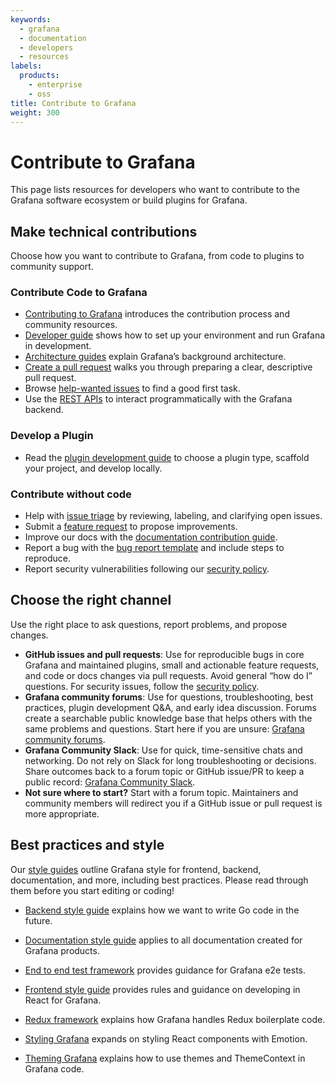 ```yaml
---
keywords:
  - grafana
  - documentation
  - developers
  - resources
labels:
  products:
    - enterprise
    - oss
title: Contribute to Grafana
weight: 300
---
```


# Contribute to Grafana

This page lists resources for developers who want to contribute to the Grafana software ecosystem or build plugins for Grafana.

## Make technical contributions

Choose how you want to contribute to Grafana, from code to plugins to community support.

### Contribute Code to Grafana

- [Contributing to Grafana](https://github.com/grafana/grafana/blob/main/CONTRIBUTING.md) introduces the contribution process and community resources.
- [Developer guide](https://github.com/grafana/grafana/blob/main/contribute/developer-guide.md) shows how to set up your environment and run Grafana in development.
- [Architecture guides](https://github.com/grafana/grafana/tree/main/contribute/architecture) explain Grafana’s background architecture.
- [Create a pull request](https://github.com/grafana/grafana/blob/main/contribute/create-pull-request.md) walks you through preparing a clear, descriptive pull request.
- Browse [help-wanted issues](https://github.com/grafana/grafana/issues?q=is%3Aopen+is%3Aissue+label%3A%22help+wanted%22) to find a good first task.
- Use the [REST APIs](https://www.grafana.com/docs/grafana/next/developers/http_api) to interact programmatically with the Grafana backend.

### Develop a Plugin

- Read the [plugin development guide](https://grafana.com/developers/plugin-tools) to choose a plugin type, scaffold your project, and develop locally.

### Contribute without code

- Help with [issue triage](https://github.com/grafana/grafana/blob/main/contribute/triage-issues.md) by reviewing, labeling, and clarifying open issues.
- Submit a [feature request](https://github.com/grafana/grafana/issues/new?template=1-feature_requests.md) to propose improvements.
- Improve our docs with the [documentation contribution guide](https://github.com/grafana/grafana/blob/main/contribute/documentation).
- Report a bug with the [bug report template](https://github.com/grafana/grafana/issues/new?template=0-bug-report.yaml) and include steps to reproduce.
- Report security vulnerabilities following our [security policy](https://github.com/grafana/grafana/security/policy).

## Choose the right channel

Use the right place to ask questions, report problems, and propose changes.

- **GitHub issues and pull requests**: Use for reproducible bugs in core Grafana and maintained plugins, small and actionable feature requests, and code or docs changes via pull requests. Avoid general “how do I” questions. For security issues, follow the [security policy](https://github.com/grafana/grafana/security/policy).
- **Grafana community forums**: Use for questions, troubleshooting, best practices, plugin development Q&A, and early idea discussion. Forums create a searchable public knowledge base that helps others with the same problems and questions. Start here if you are unsure: [Grafana community forums](https://community.grafana.com/).
- **Grafana Community Slack**: Use for quick, time-sensitive chats and networking. Do not rely on Slack for long troubleshooting or decisions. Share outcomes back to a forum topic or GitHub issue/PR to keep a public record: [Grafana Community Slack](https://slack.grafana.com).
- **Not sure where to start?** Start with a forum topic. Maintainers and community members will redirect you if a GitHub issue or pull request is more appropriate.

## Best practices and style

Our [style guides](https://www.github.com/grafana/grafana/tree/main/contribute/style-guides) outline Grafana style for frontend, backend, documentation, and more, including best practices. Please read through them before you start editing or coding!

- [Backend style guide](https://github.com/grafana/grafana/blob/main/contribute/backend/style-guide.md) explains how we want to write Go code in the future.

- [Documentation style guide](https://grafana.com/docs/writers-toolkit/write/style-guide/) applies to all documentation created for Grafana products.

- [End to end test framework](https://github.com/grafana/grafana/blob/main/contribute/style-guides/e2e.md) provides guidance for Grafana e2e tests.

- [Frontend style guide](https://github.com/grafana/grafana/blob/main/contribute/style-guides/frontend.md) provides rules and guidance on developing in React for Grafana.

- [Redux framework](https://github.com/grafana/grafana/blob/main/contribute/style-guides/redux.md) explains how Grafana handles Redux boilerplate code.

- [Styling Grafana](https://github.com/grafana/grafana/blob/main/contribute/style-guides/styling.md) expands on styling React components with Emotion.

- [Theming Grafana](https://github.com/grafana/grafana/blob/main/contribute/style-guides/themes.md) explains how to use themes and ThemeContext in Grafana code.
